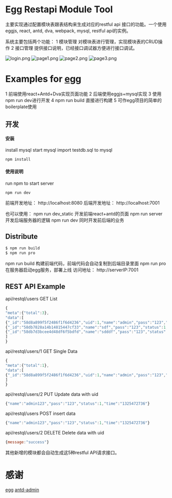 # Egg Restapi Module Tool

主要实现通过配置模块表跟表结构来生成对应的restful api 接口的功能。一个使用 eggjs, react, antd, dva, webpack, mysql, restful api的实例。

系统主要包括两个功能：
1 模块管理 对模块表进行管理，实现模块表的CRUD操作
2 接口管理 提供接口说明，已经接口调试器方便进行接口调试。

![login.png](http://api.dll0.com/public/img/login.png)
![page1.png](http://api.dll0.com/public/img/page1.png)
![page2.png](http://api.dll0.com/public/img/page2.png)
![page3.png](http://api.dll0.com/public/img/page3.png)

# Examples for [egg](https://github.com/eggjs/egg/)

1 前端使用react+Antd+Dva实现页面功能
2 后端使用eggjs+mysql实现
3 使用npm run dev进行开发
4 npm run build 直接进行构建
5 可作egg项目的简单的boilerplate使用

## 开发

#### 安装

install mysql
start mysql
import testdb.sql to mysql

```
npm install
```
#### 使用说明

run npm to start server

```
npm run dev
```

前端开发地址：  http://localhost:8080
后端开发地址：  http://localhost:7001

也可以使用：
npm run dev_static 开发前端react+antd的页面
npm run server 开发后端服务器的逻辑
npm run dev 同时开发前后端的业务


## Distribute

```bash
$ npm run build
$ npm run pro
```

npm run build 构建前端代码，前端代码会自动复制到后端目录里面
npm run pro 在服务器启动egg服务，部署上线
访问地址： 
http://serverIP:7001

## REST API Example

api/restql/users GET List

```javascript
{
"meta":{"total":3},
"data":[
{"_id":"58d8a899f5f2486f1f6d4236","uid":1,"name":"admin","pass":"123","status":1,"time":"1325472736"},
{"_id":"58db7828a14b14815447cf33","name":"sdf","pass":"123","status":1,"time":"1325472736","uid":3,"__v":0},
{"_id":"58db7d3bcee4d48df6f5bdfd","name":"sdddf","pass":"123","status":1,"time":"1325472736","uid":4,"__v":0}
]
}
```

api/restql/users/1 GET Single Data

```javascript
{
"meta":{"total":1},
"data":[
{"_id":"58d8a899f5f2486f1f6d4236","uid":1,"name":"admin","pass":"123","status":1,"time":"1325472736"}
]
}
```

api/restql/users/2 PUT Update data with uid

```javascript
{"name":"admin123","pass":"123","status":1,"time":"1325472736"}
```

api/restql/users POST insert data

```javascript
{"name":"admin123","pass":"123","status":1,"time":"1325472736"}
```

api/restql/users/2 DELETE Delete data with uid

```javascript
{message:"success"}
```

其他新增的模块都会自动生成这5种restful API请求接口。

# 感谢
[egg](https://github.com/eggjs/egg/)
[antd-admin](https://github.com/zuiidea/antd-admin)
